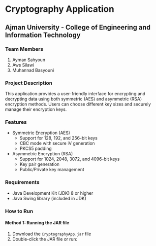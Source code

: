 # Cryptography Application
## Ajman University - College of Engineering and Information Technology

### Team Members
1. Ayman Sahyoun
2. Aws Silawi
3. Muhannad Basyouni

### Project Description
This application provides a user-friendly interface for encrypting and decrypting data using both symmetric (AES) and asymmetric (RSA) encryption methods. Users can choose different key sizes and securely manage their encryption keys.

### Features
- Symmetric Encryption (AES)
  - Support for 128, 192, and 256-bit keys
  - CBC mode with secure IV generation
  - PKCS5 padding
- Asymmetric Encryption (RSA)
  - Support for 1024, 2048, 3072, and 4096-bit keys
  - Key pair generation
  - Public/Private key management

### Requirements
- Java Development Kit (JDK) 8 or higher
- Java Swing library (included in JDK)

### How to Run

#### Method 1: Running the JAR file
1. Download the `CryptographyApp.jar` file
2. Double-click the JAR file or run: